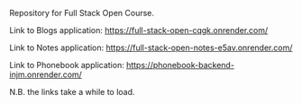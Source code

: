 Repository for Full Stack Open Course.

Link to Blogs application: https://full-stack-open-cqgk.onrender.com/

Link to Notes application: https://full-stack-open-notes-e5av.onrender.com/

Link to Phonebook application: https://phonebook-backend-injm.onrender.com/

N.B. the links take a while to load.

